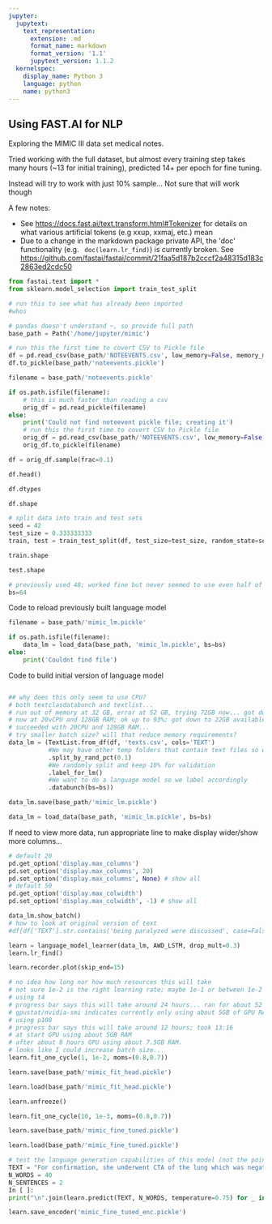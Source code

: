 ```yaml
---
jupyter:
  jupytext:
    text_representation:
      extension: .md
      format_name: markdown
      format_version: '1.1'
      jupytext_version: 1.1.2
  kernelspec:
    display_name: Python 3
    language: python
    name: python3
---
```


## Using FAST.AI for NLP

Exploring the MIMIC III data set medical notes.

Tried working with the full dataset, but almost every training step takes many hours (~13 for initial training), predicted 14+ per epoch for fine tuning.

Instead will try to work with just 10% sample... Not sure that will work though

A few notes:
* See https://docs.fast.ai/text.transform.html#Tokenizer for details on what various artificial tokens (e.g xxup, xxmaj, etc.) mean
* Due to a change in the markdown package private API, the 'doc' functionality (e.g. ` doc(learn.lr_find)`) is currently broken. See https://github.com/fastai/fastai/commit/21faa5d187b2cccf2a48315d183c2863ed2cdc50

```python
from fastai.text import *
from sklearn.model_selection import train_test_split
```

```python
# run this to see what has already been imported
#whos
```

```python
# pandas doesn't understand ~, so provide full path
base_path = Path('/home/jupyter/mimic')
```

```python
# run this the first time to covert CSV to Pickle file
df = pd.read_csv(base_path/'NOTEEVENTS.csv', low_memory=False, memory_map=True)
df.to_pickle(base_path/'noteevents.pickle')
```

```python
filename = base_path/'noteevents.pickle'

if os.path.isfile(filename):
    # this is much faster than reading a csv
    orig_df = pd.read_pickle(filename)
else:
    print('Could not find noteevent pickle file; creating it')
    # run this the first time to covert CSV to Pickle file
    orig_df = pd.read_csv(base_path/'NOTEEVENTS.csv', low_memory=False, memory_map=True)
    orig_df.to_pickle(filename)
```

```python
df = orig_df.sample(frac=0.1)
```

```python
df.head()
```

```python
df.dtypes
```

```python
df.shape
```

```python
# split data into train and test sets
seed = 42
test_size = 0.333333333
train, test = train_test_split(df, test_size=test_size, random_state=seed)
```

```python
train.shape
```

```python
test.shape
```

```python
# previously used 48; worked fine but never seemed to use even half of GPU memory
bs=64
```

<!-- #region -->
Code to reload previously built language model

```python
filename = base_path/'mimic_lm.pickle'

if os.path.isfile(filename):
    data_lm = load_data(base_path, 'mimic_lm.pickle', bs=bs)
else:
    print('Couldnt find file')
```
<!-- #endregion -->

<!-- #region -->
Code to build initial version of language model

```python
```
<!-- #endregion -->

```python
## why does this only seem to use CPU?
# both textclasdatabunch and textlist...
# run out of memory at 32 GB, error at 52 GB, trying 72GB now... got down to only 440MB free; if crash again, increase memory
# now at 20vCPU and 128GB RAM; ok up to 93%; got down to 22GB available
# succeeded with 20CPU and 128GB RAM...
# try smaller batch size? will that reduce memory requirements?
data_lm = (TextList.from_df(df, 'texts.csv', cols='TEXT')
           #We may have other temp folders that contain text files so we only keep what's in train and test
           .split_by_rand_pct(0.1)
           #We randomly split and keep 10% for validation
           .label_for_lm()
           #We want to do a language model so we label accordingly
           .databunch(bs=bs))
```

```python
data_lm.save(base_path/'mimic_lm.pickle')
```

```python
data_lm = load_data(base_path, 'mimic_lm.pickle', bs=bs)
```

<!-- #region -->
If need to view more data, run appropriate line to make display wider/show more columns...
```python
# default 20
pd.get_option('display.max_columns')
pd.set_option('display.max_columns', 20)
pd.set_option('display.max_columns', None) # show all
# default 50
pd.get_option('display.max_colwidth')
pd.set_option('display.max_colwidth', -1) # show all
```
<!-- #endregion -->

```python
data_lm.show_batch()
# how to look at original version of text
#df[df['TEXT'].str.contains('being paralyzed were discussed', case=False)].TEXT
```

```python
learn = language_model_learner(data_lm, AWD_LSTM, drop_mult=0.3)
learn.lr_find()
```

```python
learn.recorder.plot(skip_end=15)
```

```python
# no idea how long nor how much resources this will take
# not sure 1e-2 is the right learning rate; maybe 1e-1 or between 1e-2 and 1e-1
# using t4
# progress bar says this will take around 24 hours... ran for about 52 minutes
# gpustat/nvidia-smi indicates currently only using about 5GB of GPU RAM
# using p100
# progress bar says this will take around 12 hours; took 13:16
# at start GPU using about 5GB RAM
# after about 8 hours GPU using about 7.5GB RAM.
# looks like I could increase batch size...
learn.fit_one_cycle(1, 1e-2, moms=(0.8,0.7))
```

```python
learn.save(base_path/'mimic_fit_head.pickle')
```

```python
learn.load(base_path/'mimic_fit_head.pickle')
```

```python
learn.unfreeze()
```

```python
learn.fit_one_cycle(10, 1e-3, moms=(0.8,0.7))
```

```python
learn.save(base_path/'mimic_fine_tuned.pickle')
```

```python
learn.load(base_path/'mimic_fine_tuned.pickle')
```

```python
# test the language generation capabilities of this model (not the point, but is interesting)
TEXT = "For confirmation, she underwent CTA of the lung which was negative for pulmonary embolism"
N_WORDS = 40
N_SENTENCES = 2
In [ ]:
print("\n".join(learn.predict(TEXT, N_WORDS, temperature=0.75) for _ in range(N_SENTENCES)))
```

```python
learn.save_encoder('mimic_fine_tuned_enc.pickle')
```

